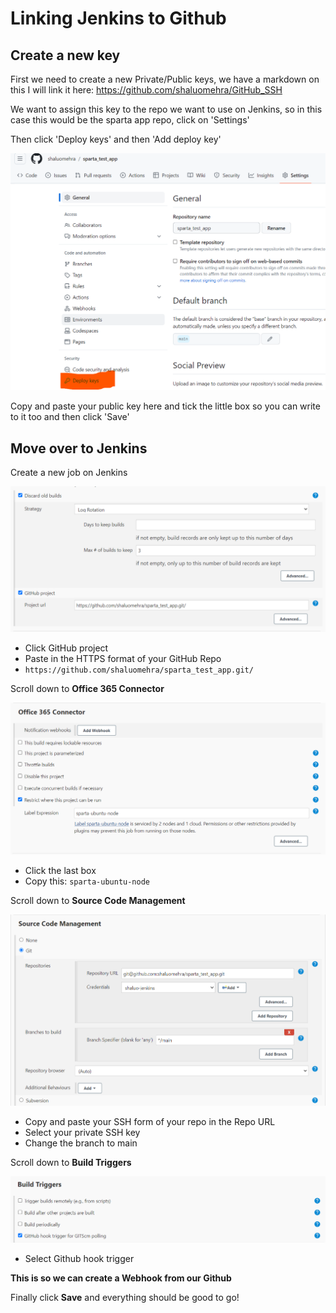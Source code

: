 # Linking Jenkins to Github

## Create a new key

First we need to create a new Private/Public keys, we have a markdown on this I will link it here: https://github.com/shaluomehra/GitHub_SSH

We want to assign this key to the repo we want to use on Jenkins, so in this case this would be the sparta app repo, click on 'Settings' <br>

Then click 'Deploy keys' and then 'Add deploy key' 

![Screenshot 2023-10-11 143456.png](images_2%2FScreenshot%202023-10-11%20143456.png)

Copy and paste your public key here and tick the little box so you can write to it too and then click 'Save'

## Move over to Jenkins

Create a new job on Jenkins

![Screenshot 2023-10-11 164006.png](images_2%2FScreenshot%202023-10-11%20164006.png)
- Click GitHub project
- Paste in the HTTPS format of your GitHub Repo
- `https://github.com/shaluomehra/sparta_test_app.git/`

Scroll down to **Office 365 Connector**

![Screenshot 2023-10-11 164237.png](images_2%2FScreenshot%202023-10-11%20164237.png)
- Click the last box
- Copy this: `sparta-ubuntu-node`

Scroll down to **Source Code Management**

![Screenshot 2023-10-11 164432.png](images_2%2FScreenshot%202023-10-11%20164432.png)
- Copy and paste your SSH form of your repo in the Repo URL
- Select your private SSH key
- Change the branch to main

Scroll down to **Build Triggers**

![Screenshot 2023-10-11 164714.png](images_2%2FScreenshot%202023-10-11%20164714.png)
- Select Github hook trigger

**This is so we can create a Webhook from our Github**

Finally click **Save** and everything should be good to go!

















